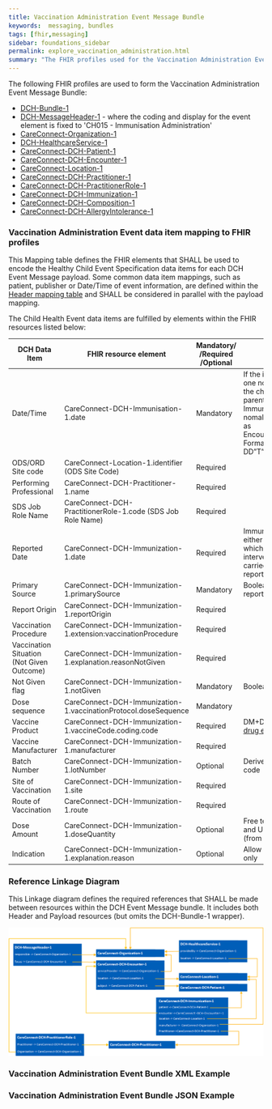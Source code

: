 ```yaml
---
title: Vaccination Administration Event Message Bundle
keywords:  messaging, bundles
tags: [fhir,messaging]
sidebar: foundations_sidebar
permalink: explore_vaccination_administration.html
summary: "The FHIR profiles used for the Vaccination Administration Event Message Bundle"
---
```


The following FHIR profiles are used to form the Vaccination Administration Event Message Bundle:

- [DCH-Bundle-1](https://fhir.nhs.uk/STU3/StructureDefinition/DCH-Bundle-1)
- [DCH-MessageHeader-1](https://fhir.nhs.uk/STU3/StructureDefinition/DCH-MessageHeader-1) - where the coding and display for the event element is fixed to 'CH015 - Immunisation Administration'
- [CareConnect-Organization-1](https://fhir.hl7.org.uk/STU3/StructureDefinition/CareConnect-Organization-1)
- [DCH-HealthcareService-1](https://fhir.nhs.uk/STU3/StructureDefinition/DCH-HealthcareService-1)
- [CareConnect-DCH-Patient-1](https://fhir.nhs.uk/STU3/StructureDefinition/CareConnect-DCH-Patient-1)
- [CareConnect-DCH-Encounter-1](https://fhir.nhs.uk/STU3/StructureDefinition/CareConnect-DCH-Encounter-1)
- [CareConnect-Location-1](https://fhir.hl7.org.uk/STU3/StructureDefinition/CareConnect-Location-1)
- [CareConnect-DCH-Practitioner-1](https://fhir.nhs.uk/STU3/StructureDefinition/CareConnect-DCH-Practitioner-1)
- [CareConnect-DCH-PractitionerRole-1](https://fhir.nhs.uk/STU3/StructureDefinition/CareConnect-DCH-PractitionerRole-1)
- [CareConnect-DCH-Immunization-1](https://fhir.nhs.uk/STU3/StructureDefinition/CareConnect-DCH-Immunization-1)
- [CareConnect-DCH-Composition-1](https://fhir.nhs.uk/STU3/StructureDefinition/CareConnect-DCH-Composition-1)
- [CareConnect-DCH-AllergyIntolerance-1](https://fhir.nhs.uk/STU3/StructureDefinition/CareConnect-DCH-AllergyIntolerance-1)

### Vaccination Administration Event data item mapping to FHIR profiles ###

This Mapping table defines the FHIR elements that SHALL be used to encode the Healthy Child Event Specification data items for each DCH Event Message payload.
Some common data item mappings, such as patient, publisher or Date/Time of event information, are defined within the [Header mapping table](../explore_event_header_design.html) and SHALL be considered in parallel with the payload mapping.

The Child Health Event data items are fulfilled by elements within the FHIR resources listed below:

| DCH Data Item               | FHIR resource element                                               | Mandatory/<br/>/Required<br/>/Optional | Note                    |
|-----------------------------|---------------------------------------------------------------------|-----------------------------|-----------------------------|
| Date/Time                   | CareConnect-DCH-Immunisation-1.date                                 | Mandatory                   | If the immunisation is one not reported by the child or parent/carer, then Immunization.date will nomally be the same as Encounter.period.start.  Format is YYYY-MM-DD”T”HH:MM:SS                       |
| ODS/ORD Site code           | CareConnect-Location-1.identifier (ODS Site Code)                   | Required                    |                         |
| Performing Professional     | CareConnect-DCH-Practitioner-1.name                                 | Required                    |                         |
| SDS Job Role Name           | CareConnect-DCH-PractitionerRole-1.code (SDS Job Role Name)         | Required                    |                         |
| Reported Date            	  | CareConnect-DCH-Immunization-1.date                                 | Required                    | Immunization.date will either be the date on which the vaccination intervention was carried out or the reported date.                        | 
| Primary Source              | CareConnect-DCH-Immunization-1.primarySource                        | Mandatory                   | Boolean (FALSE (if reported)/True                        |
| Report Origin               | CareConnect-DCH-Immunization-1.reportOrigin                         | Required                    |                         |
| Vaccination Procedure       | CareConnect-DCH-Immunization-1.extension:vaccinationProcedure       | Required                    |                         |
| Vaccination Situation (Not Given Outcome)       | CareConnect-DCH-Immunization-1.explanation.reasonNotGiven | Required                    |                         |
| Not Given flag              | CareConnect-DCH-Immunization-1.notGiven                             | Mandatory                   | Boolean                 |
| Dose sequence               | CareConnect-DCH-Immunization-1.vaccinationProtocol.doseSequence     | Mandatory                   |                         |
| Vaccine Product             | CareConnect-DCH-Immunization-1.vaccineCode.coding.code              | Required                    | DM+D [SNOMED UK drug extension](https://www.nhsbsa.nhs.uk/pharmacies-gp-practices-and-appliance-contractors/dictionary-medicines-and-devices-dmd)                         |
| Vaccine Manufacturer        | CareConnect-DCH-Immunization-1.manufacturer                         | Required                    |                         |
| Batch Number                | CareConnect-DCH-Immunization-1.lotNumber                            | Optional                    | Derived from FMD code   |
| Site of Vaccination         | CareConnect-DCH-Immunization-1.site                                 | Required                    |                         |
| Route of Vaccination        | CareConnect-DCH-Immunization-1.route                                | Required                    |                         |
| Dose Amount                 | CareConnect-DCH-Immunization-1.doseQuantity                         | Optional                    | Free text (max 150) and Units of measure (from DM+D)                        |
| Indication                  | CareConnect-DCH-Immunization-1.explanation.reason                   | Optional                    | Allow SNOMED CT only    |


<!--| Reported                    | CareConnect-DCH-Immunization-1.primarySource                        | Required                    |                         |
| Information and Advice Given                    | CareConnect-DCH-Composition-1                   | Required                    |                         |
| Allergies and Adverse Reactions                    | CareConnect-DCH-AllergyIntolerance-1         | Required                    |                         |
| Name of Immunisation        | CareConnect-DCH-Immunization-1.vaccinationProcedure                 | Mandatory                   |                         |
| Outcome Status              | CareConnect-DCH-Immunization-1.explanation                          | Optional                    |                         |-->



### Reference Linkage Diagram ###

This Linkage diagram defines the required references that SHALL be made between resources within the DCH Event Message bundle. It includes both Header and Payload resources (but omits the DCH-Bundle-1 wrapper).

<img src="images/explore/Vaccinations.png">

### Vaccination Administration Event Bundle XML Example ###

<script src="LINK TO GO HERE"></script>

###  Vaccination Administration Event Bundle JSON Example ###

<script src="LINK TO GO HERE"></script>